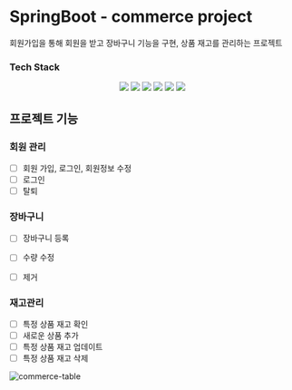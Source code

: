 # SpringBoot - commerce project
회원가입을 통해 회원을 받고 장바구니 기능을 구현, 상품 재고를 관리하는 프로젝트

### Tech Stack
<div align=center> 
  <img src="https://img.shields.io/badge/java-007396?style=for-the-badge&logo=java&logoColor=white"> 
  <img src="https://img.shields.io/badge/springboot-6DB33F?style=for-the-badge&logo=spring&logoColor=white">
  <img src="https://img.shields.io/badge/springsecurity-6DB33F?style=for-the-badge&logo=mysql&logoColor=white"> 
  <img src="https://img.shields.io/badge/redis-DC382D?style=for-the-badge&logo=mysql&logoColor=white"> 
  <img src="https://img.shields.io/badge/mysql-4479A1?style=for-the-badge&logo=mysql&logoColor=white"> 
  <img src="https://img.shields.io/badge/git-F05032?style=for-the-badge&logo=git&logoColor=white">
</div>


## 프로젝트 기능
### 회원 관리
- [ ] 회원 가입, 로그인, 회원정보 수정
- [ ] 로그인
- [ ] 탈퇴

### 장바구니
- [ ] 장바구니 등록
- [ ] 수량 수정
- [ ] 제거
  

### 재고관리
- [ ] 특정 상품 재고 확인
- [ ] 새로운 상품 추가
- [ ] 특정 상품 재고 업데이트
- [ ] 특정 상품 재고 삭제

![commerce-table](https://github.com/joony9393/commerce-projcet/assets/86875215/62bfad46-8dc2-44d6-870a-e44d9a2c4976)

